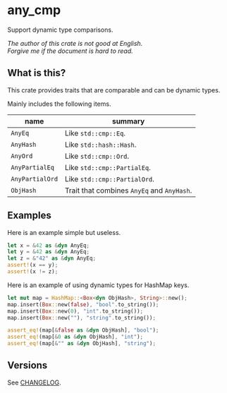 any_cmp
===

Support dynamic type comparisons.

*The author of this crate is not good at English.*  
*Forgive me if the document is hard to read.*

## What is this?

This crate provides traits that are comparable and can be dynamic types.

Mainly includes the following items.

| name            | summary                      |
| -               | -                            |
| `AnyEq`         | Like `std::cmp::Eq`.         |
| `AnyHash`       | Like `std::hash::Hash`.      |
| `AnyOrd`        | Like `std::cmp::Ord`.        |
| `AnyPartialEq`  | Like `std::cmp::PartialEq`.  |
| `AnyPartialOrd` | Like `std::cmp::PartialOrd`. |
| `ObjHash`       | Trait that combines `AnyEq` and `AnyHash`. |

## Examples

Here is an example simple but useless.

```rust
let x = &42 as &dyn AnyEq;
let y = &42 as &dyn AnyEq;
let z = &"42" as &dyn AnyEq;
assert!(x == y);
assert!(x != z);
```

Here is an example of using dynamic types for HashMap keys.

```rust
let mut map = HashMap::<Box<dyn ObjHash>, String>::new();
map.insert(Box::new(false), "bool".to_string());
map.insert(Box::new(0), "int".to_string());
map.insert(Box::new(""), "string".to_string());

assert_eq!(map[&false as &dyn ObjHash], "bool");
assert_eq!(map[&0 as &dyn ObjHash], "int");
assert_eq!(map[&"" as &dyn ObjHash], "string");
```

## Versions

See [CHANGELOG](CHANGELOG.md).
